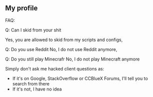 ## My profile

FAQ: 

Q: Can I skid from your shit

Yes, you are allowed to skid from my scripts and configs,

Q: Do you use Reddit
No, I do not use Reddit anymore,

Q: Do you still play Minecrafr
No, I do not play Minecraft anymore


Simply don't ask me hacked client questions as:
- If it's on Google, StackOverflow or CCBlueX Forums, I'll tell you to search from there
- If it's not, I have no idea
